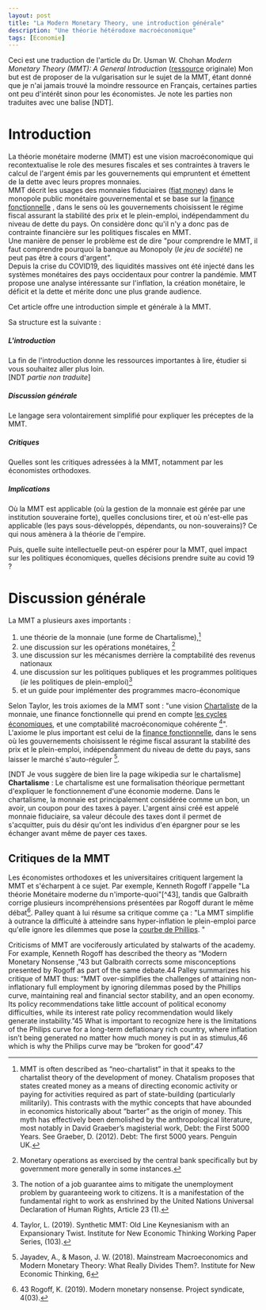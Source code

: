 ```yaml
---
layout: post
title: "La Modern Monetary Theory, une introduction générale"
description: "Une théorie hétérodoxe macroéconomique"
tags: [Economie]
---
```


Ceci est une traduction de l'article du Dr. Usman W. Chohan *Modern Monetary Theory (MMT): A General Introduction* ([ressource](/sources/Modern%20Monetary%20Theory%20-%20A%20general%20Introduction.pdf) originale)
Mon but est de proposer de la vulgarisation sur le sujet de la MMT, étant donné que je n'ai jamais
trouvé la moindre ressource en Français, certaines parties ont peu d'intérêt sinon pour les économistes.
Je note les parties non traduites avec une balise [NDT].


# Introduction

La théorie monétaire moderne (MMT) est une vision macroéconomique qui recontextualise le role des mesures
fiscales et ses contraintes à travers le calcul de l'argent émis par les gouvernements qui empruntent et émettent
de la dette avec leurs propres monnaies.       
MMT décrit les usages des monnaies fiduciaires ([fiat money](https://fr.wikipedia.org/wiki/Monnaie_fiduciaire))
dans le monopole public monétaire gouvernemental et se base sur la [finance fonctionnelle](https://fr.wikipedia.org/wiki/Finance_fonctionnelle)
, dans le sens où les gouvernements choisissent le régime fiscal assurant la stabilité des prix et le
plein-emploi, indépendamment du niveau de dette du pays. On considère donc qu'il n'y a donc pas de contrainte
financière sur les politiques fiscales en MMT.    
Une manière de penser le problème est de dire "pour comprendre le MMT, il faut comprendre pourquoi la banque
au Monopoly (*le jeu de société*) ne peut pas être à cours d'argent".      
Depuis la crise du COVID19, des liquidités massives ont été injecté dans les systèmes monétaires des pays occidentaux
pour contrer la pandémie. MMT propose une analyse intéressante sur l'inflation, la création monétaire,
le déficit et la dette et mérite donc une plus grande audience.

Cet article offre une introduction simple et générale à la MMT.       

Sa structure est la suivante :

##### L'introduction
La fin de l'introduction donne les ressources importantes à lire, étudier si vous souhaitez aller plus loin.   
[NDT _partie non traduite_]

##### Discussion générale  
Le langage sera volontairement simplifié pour expliquer les préceptes de la MMT.

##### Critiques
Quelles sont les critiques adressées à la MMT, notamment par les économistes orthodoxes.

##### Implications
Où la MMT est applicable (où la gestion de la monnaie est gérée par une institution souveraine forte), quelles
conclusions tirer, et où n'est-elle pas applicable (les pays sous-développés, dépendants, ou non-souverains)?
Ce qui nous amènera à la théorie de l'empire.

Puis, quelle suite intellectuelle peut-on espérer pour la MMT, quel impact sur les politiques économiques, 
quelles décisions prendre suite au covid 19 ?

# Discussion générale

La MMT a plusieurs axes importants : 
1. une théorie de la monnaie (une forme de Chartalisme),[^1]
2. une discussion sur les opérations monétaires, [^2] 
3. une discussion sur les mécanismes derrière la comptabilité des revenus nationaux
4. une discussion sur les politiques publiques et les programmes politiques (_ie_ les politiques de plein-emploi)[^3]
5. et un guide pour implémenter des programmes macro-économique 

Selon Taylor, les trois axiomes de la MMT sont : "une vision [Chartaliste](https://fr.wikipedia.org/wiki/Chartalisme) de la monnaie, une finance fonctionnelle qui prend en
compte [les cycles économiques](https://fr.wikipedia.org/wiki/Cycle_%C3%A9conomique), et une comptabilité macroéconomique
cohérente [^4]". L'axiome le plus important est celui de la [finance fonctionnelle](https://fr.wikipedia.org/wiki/Finance_fonctionnelle), dans le sens où les
gouvernements choisissent le régime fiscal assurant la stabilité des prix et le plein-emploi, indépendamment 
du niveau de dette du pays, sans laisser le marché s'auto-réguler [^5].

[NDT Je vous suggère de bien lire la page wikipedia sur le chartalisme]            
**Chartalisme** : Le chartalisme est une formalisation théorique permettant d'expliquer le fonctionnement d'une économie
moderne. Dans le chartalisme, la monnaie est principalement considérée comme un bon, un avoir, un coupon pour des taxes à payer.
L'argent ainsi créé est appelé monnaie fiduciaire, sa valeur découle des taxes dont il permet de s'acquitter, puis
du désir qu'ont les individus d'en épargner pour se les échanger avant même de payer ces taxes.


## Critiques de la MMT

Les économistes orthodoxes et les universitaires critiquent largement la MMT et s'écharpent
à ce sujet.
Par exemple, Kenneth Rogoff l'appelle "La théorie Monétaire moderne du 
n'importe-quoi"[^43], tandis que Galbraith corrige plusieurs incompréhensions présentées 
par Rogoff durant le même débat[^44]. Palley quant à lui résume sa critique comme ça :
"La MMT simplifie à outrance la difficulté à atteindre sans hyper-inflation le plein-emploi
 parce qu'elle ignore les dilemmes que pose la [courbe de Phillips](https://fr.wikipedia.org/wiki/Courbe_de_Phillips).
"



Criticisms of MMT are vociferously articulated by stalwarts of the academy. 
For example, Kenneth Rogoff has described the theory as “Modern Monetary Nonsense
,”43 but Galbraith corrects some misconceptions presented by Rogoff as part of the
same debate.44 Palley summarizes his critique of MMT thus: “MMT over-simplifies 
the challenges of attaining non-inflationary full employment by ignoring dilemmas
posed by the Phillips curve, maintaining real and financial sector stability, and
an open economy. Its policy recommendations take little account of political 
economy difficulties, while its interest rate policy recommendation would likely
generate instability.”45 What is important to recognize here is the limitations of
the Philips curve for a long-term deflationary rich country, where inflation isn’t
being generated no matter how much money is put in as stimulus,46 which is why the
Philips curve may be “broken for good”.47

[^1]: MMT is often described as “neo-chartalist” in that it speaks to the chartalist theory of the development of money. Chatalism proposes that states created money as a means of directing economic activity or paying for activities required as part of state-building (particularly militarily). This contrasts with the mythic concepts that have abounded in economics historically about “barter” as the origin of money. This myth has effectively been demolished by the anthropological literature, most notably in David Graeber’s magisterial work, Debt: the First 5000 Years. See Graeber, D. (2012). Debt: The first 5000 years. Penguin UK.
[^2]: Monetary operations as exercised by the central bank specifically but by government more generally in some instances.
[^3]: The notion of a job guarantee aims to mitigate the unemployment problem by guaranteeing work to citizens. It is a manifestation of the fundamental right to work as enshrined by the United Nations Universal Declaration of Human Rights, Article 23 (1).
[^4]: Taylor, L. (2019). Synthetic MMT: Old Line Keynesianism with an Expansionary Twist. Institute for New Economic Thinking Working Paper Series, (103).
[^5]: Jayadev, A., & Mason, J. W. (2018). Mainstream Macroeconomics and Modern Monetary Theory: What Really Divides Them?. Institute for New Economic Thinking, 6


[^44]: 43 Rogoff, K. (2019). Modern monetary nonsense. Project syndicate, 4(03).
[^45]: 44 Galbraith, J. (2019). Modern Monetary Realism. Project Syndicate, March, 15.

